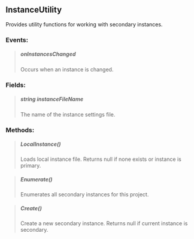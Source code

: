## InstanceUtility
Provides utility functions for working with secondary instances.

### Events:

>##### onInstancesChanged
>Occurs when an instance is changed.

### Fields:

>##### string instanceFileName
>The name of the instance settings file.

### Methods:

>##### LocalInstance()
>Loads local instance file. Returns null if none exists or instance is primary.

>##### Enumerate()
>Enumerates all secondary instances for this project.

>##### Create()
>Create a new secondary instance. Returns null if current instance is secondary.